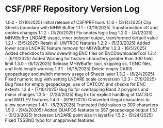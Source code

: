 # CSF/PRF Repository Version Log  

1.0.0 - (2/10/2025) Initial release of CSF/PRF tools
1.1.0 - (3/14/2025) Clip Sheets boundary with MHW Buffer
1.1.1 - (3/19/2025) Transformation off and onotes changes
1.1.2 - (3/20/2025) Fix onotes logic bug
1.2.0 - (4/1/2025) MHWBuffer LNDARE usage, inner polygon output, transformed default value
1.2.1 - (5/5/2025) Retain all UWTROC features
1.2.2 - (5/23/2025) Added lower scale LNDARE feature removal for MHWBuffer
1.2.3 - (6/5/2025) Added checkbox to allow ovewriting ENC files on ENCDownloaderTool
1.2.4 - (6/11/2025) Added Warning for feature characters greater than 300 field limit
1.3.0 - (6/12/2025) Release MHWBuffer tool, skipping sc. 1 ENC files, and field length warning
1.3.1 - (6/18/2025) Delete empty CARIS geopackage and switch memory usage of Sheets layer
1.3.2 - (6/24/2025) Fixed numeric bug with setting LNDARE scale conversion
1.3.3 - (7/9/2025) Bug fixes for empty geopackage, use of CATCOV, and checks for ENC extents
1.3.4 - (7/10/2025) Bug fix for overlapping Band 2 polygons and minor changes
1.3.5 - (7/24/2025) Bug fix for explicit handling of CATSLC and WATLEV features
1.4.0 - (8/18/2025) Converted illegal characters to allow new notes
1.4.1 - (8/29/2025) Truncated field values to 300 characters
1.5.0 - (9/8/20205) Added QUAPOS features to S57 geopackage output
1.5.1 - (9/23/2025) Increased LNDARE point size in layerfile
1.5.2 - (9/24/2025) Fixed TSSBND typo for unapproved features